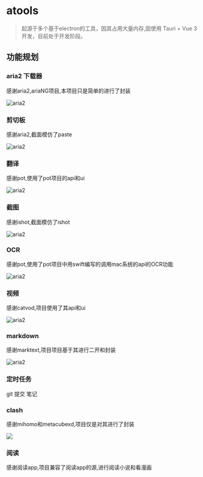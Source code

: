 
# atools

> 起源于多个基于electron的工具，因其占用大量内存,固使用 Tauri + Vue 3 开发，目前处于开发阶段。


## 功能规划

### aria2 下载器
感谢aria2,ariaNG项目,本项目只是简单的进行了封装

![aria2](https://piclib.arick.top/assets/2024/02/atools/aria.png)

### 剪切板
感谢aria2,截面模仿了paste

![aria2](https://piclib.arick.top/assets/2024/02/atools/cate.png)


### 翻译
感谢pot,使用了pot项目的api和ui

![aria2](https://piclib.arick.top/assets/2024/02/atools/tran.png)

### 截图
感谢ishot,截面模仿了ishot

![aria2](https://piclib.arick.top/assets/2024/02/atools/ishot.png)

### OCR
感谢pot,使用了pot项目中用swift编写的调用mac系统的api的OCR功能

![aria2](https://piclib.arick.top/assets/2024/02/atools/ocr.png)

### 视频
感谢catvod,项目使用了其api和ui

![aria2](https://piclib.arick.top/assets/2024/02/atools/movie.png)

### markdown
感谢marktext,项目项目基于其进行二开和封装

![aria2](https://github.com/marktext/marktext/raw/develop/docs/marktext.png?raw=true)


### 定时任务 
git 提交 笔记

### clash
感谢mihomo和metacubexd,项目仅是对其进行了封装

![](https://github.com/MetaCubeX/metacubexd/raw/main/docs/preview-overview.webp)

### 阅读
感谢阅读app,项目兼容了阅读app的源,进行阅读小说和看漫画